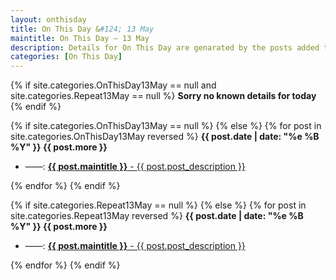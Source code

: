 ```yaml
---
layout: onthisday
title: On This Day &#124; 13 May
maintitle: On This Day — 13 May
description: Details for On This Day are genarated by the posts added to the website so the content is subject to changes/updates over time.
categories: [On This Day]
---
```


{% if site.categories.OnThisDay13May == null and site.categories.Repeat13May == null %}
<strong>Sorry no known details for today</strong>
{% endif %}

{% if site.categories.OnThisDay13May == null %}
{% else %}
{% for post in site.categories.OnThisDay13May reversed %}
<strong>{{ post.date | date: "%e %B %Y" }} {{ post.more }}</strong>
<ul>
<li> ——: <a href="{{ post.url }}"><strong>{{ post.maintitle }}</strong> - {{ post.post_description }}</a></li>
</ul>
{% endfor %}
{% endif %}

{% if site.categories.Repeat13May == null %}
{% else %}
{% for post in site.categories.Repeat13May reversed %}
<strong>{{ post.date | date: "%e %B %Y" }} {{ post.more }}</strong>
<ul>
<li> ——: <a href="{{ post.url }}"><strong>{{ post.maintitle }}</strong> - {{ post.post_description }}</a></li>
</ul>
{% endfor %}
{% endif %}
